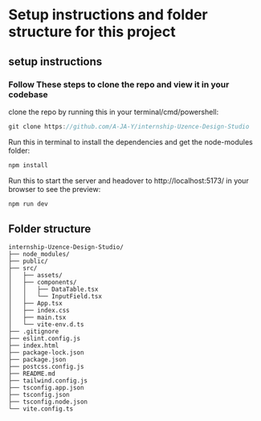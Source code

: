 # Setup instructions and folder structure for this project

## setup instructions

### Follow These steps to clone the repo and view it in your codebase

clone the repo by running this in your terminal/cmd/powershell:

```js
git clone https://github.com/A-JA-Y/internship-Uzence-Design-Studio
```

Run this in terminal to install the dependencies and get the node-modules folder:

```js
npm install
```

Run this to start the server and headover to http://localhost:5173/ in your browser to see the preview:

```js
npm run dev
```

## Folder structure
```
internship-Uzence-Design-Studio/
├── node_modules/
├── public/
├── src/
│   ├── assets/
│   ├── components/
│   │   ├── DataTable.tsx
│   │   └── InputField.tsx
│   ├── App.tsx
│   ├── index.css
│   ├── main.tsx
│   └── vite-env.d.ts
├── .gitignore
├── eslint.config.js
├── index.html
├── package-lock.json
├── package.json
├── postcss.config.js
├── README.md
├── tailwind.config.js
├── tsconfig.app.json
├── tsconfig.json
├── tsconfig.node.json
└── vite.config.ts
```
